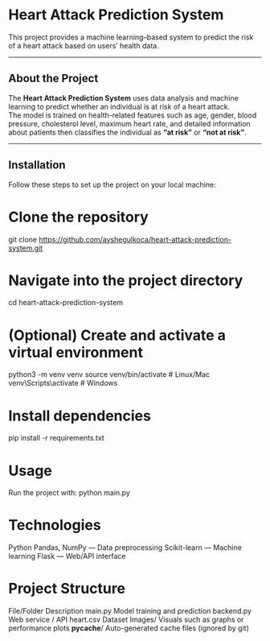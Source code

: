 # Heart Attack Prediction System

This project provides a machine learning–based system to predict the risk of a heart attack based on users’ health data.

---

## About the Project

The **Heart Attack Prediction System** uses data analysis and machine learning to predict whether an individual is at risk of a heart attack.  
The model is trained on health-related features such as age, gender, blood pressure, cholesterol level, maximum heart rate, and detailed information about patients then classifies the individual as **“at risk”** or **“not at risk”**.

---

## Installation

Follow these steps to set up the project on your local machine:

# Clone the repository
git clone https://github.com/ayshegulkoca/heart-attack-prediction-system.git

# Navigate into the project directory
cd heart-attack-prediction-system

# (Optional) Create and activate a virtual environment
python3 -m venv venv
source venv/bin/activate   # Linux/Mac
venv\Scripts\activate      # Windows

# Install dependencies
pip install -r requirements.txt


# Usage
Run the project with: python main.py

# Technologies
Python
Pandas, NumPy — Data preprocessing
Scikit-learn — Machine learning
Flask — Web/API interface

# Project Structure
File/Folder	Description
main.py	Model training and prediction
backend.py	Web service / API
heart.csv	Dataset
Images/	Visuals such as graphs or performance plots
__pycache__/	Auto-generated cache files (ignored by git)
